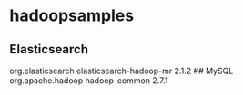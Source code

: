 # hadoopsamples

## Elasticsearch
<dependency>
	<groupId>org.elasticsearch</groupId>
	<artifactId>elasticsearch-hadoop-mr</artifactId>
	<version>2.1.2</version>
</dependency>
## MySQL
<dependency>
  <groupId>org.apache.hadoop</groupId>
	<artifactId>hadoop-common</artifactId>
  <version>2.7.1</version>
</dependency>
